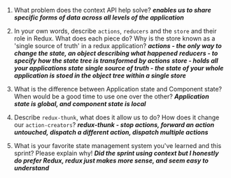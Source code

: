 1. What problem does the context API help solve?
***enables us to share specific forms of data across all levels of the application***
1. In your own words, describe `actions`, `reducers` and the `store` and their role in Redux. What does each piece do? Why is the store known as a 'single source of truth' in a redux application?
***actions - the only way to change the state, an object describing what happened***
***reducers - to specify how the state tree is transformed by actions***
***store - holds all your applications state***
***single source of truth - the state of your whole application is stoed in the object tree within a single store***
1. What is the difference between Application state and Component state? When would be a good time to use one over the other?
***Application state is global, and component state is local***

1. Describe `redux-thunk`, what does it allow us to do? How does it change our `action-creators`?
***redux-thunk - stop actions, forward an action untouched, dispatch a different action, dispatch multiple actions***
1. What is your favorite state management system you've learned and this sprint? Please explain why!
***Did the sprint using context but I honestly do prefer Redux, redux just makes more sense, and seem easy to understand***
